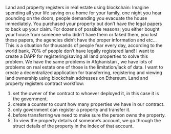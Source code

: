 
Land and property registers in real estate using blockchain:
Imagine spending all your life saving on a home for your family, one night you hear pounding on the doors, people demanding you evacuate the house immediately.
You purchased your property but don’t have the legal papers to back up your claim. For dozens of possible reasons; you either bought your house from someone who didn’t have them or faked them, you lost these papers, the agencies didn’t have the proper information and etc…
This is a situation for thousands of people fear every day, according to the world bank, 70% of people don’t have legally registered land!
I want to create a DAPP for registering/saving all land properties to solve this problem.
We have the same problems in Afghanistan , we have lots of problems on real estate one of those is the limitation/lack of data. I want to create a decentralized application for transferring, registering and viewing land ownership using blockchain addresses on Ethereum.
Land and property registers contract workflow:
1.	set the owner of the contract to whoever deployed it, in this case it is the government.
2.	create a counter to count how many properties we have in our contract.
3.	only government can register a property and transfer it.
4.	before transferring we need to make sure the person owns the property.
5.	To view the property details of someone’s account, we go through the struct details of the property in the index of that account.
